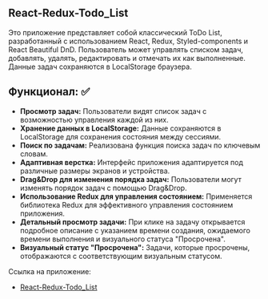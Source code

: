 ## React-Redux-Todo_List

Это приложение представляет собой классический ToDo List, разработанный с использованием React, Redux, Styled-components и React Beautiful DnD. Пользователь может управлять списком задач, добавлять, удалять, редактировать и отмечать их как выполненные. Данные задач сохраняются в LocalStorage браузера.

## Функционал: ✅

- **Просмотр задач:** Пользователи видят список задач с возможностью управления каждой из них.
- **Хранение данных в LocalStorage:** Данные сохраняются в LocalStorage для сохранения состояния между сессиями.
- **Поиск по задачам:** Реализована функция поиска задач по ключевым словам.
- **Адаптивная верстка:** Интерфейс приложения адаптируется под различные размеры экранов и устройства.
- **Drag&Drop для изменения порядка задач:** Пользователи могут изменять порядок задач с помощью Drag&Drop.
- **Использование Redux для управления состоянием:** Применяется библиотека Redux для эффективного управления состоянием приложения.
- **Детальный просмотр задачи:** При клике на задачу открывается подробное описание с указанием времени создания, ожидаемого времени выполнения и визуального статуса "Просрочена".
- **Визуальный статус "Просрочена":** Задачи, которые просрочены, отображаются с соответствующим визуальным статусом.


Ссылка на приложение:
- [React-Redux-Todo_List](https://qpyy.github.io/react-redux-todos/)